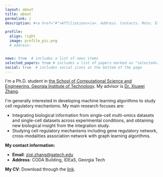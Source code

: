 ```yaml
---
layout: about
title: about
permalink: /
description: #<a href="#">Affiliations</a>. Address. Contacts. Moto. Etc.

profile:
  align: right
  image: profile_pic.png
  # address: 


news: true  # includes a list of news items
selected_papers: true # includes a list of papers marked as "selected={true}"
social: true  # includes social icons at the bottom of the page
---
```


<!-- Write your biography here. Tell the world about yourself. Link to your favorite [subreddit](http://reddit.com). You can put a picture in, too. The code is already in, just name your picture `prof_pic.jpg` and put it in the `assets/img/` folder.

Put your address / P.O. box / other info right below your picture. You can also disable any these elements by editing `profile` property of the YAML header of your `_pages/about.md`. Edit `_bibliography/papers.bib` and Jekyll will render your [publications page](/al-folio/publications/) automatically.

Link to your social media connections, too. This theme is set up to use [Font Awesome icons](http://fortawesome.github.io/Font-Awesome/) and [Academicons](https://jpswalsh.github.io/academicons/), like the ones below. Add your Facebook, Twitter, LinkedIn, Google Scholar, or just disable all of them. -->


I'm a Ph.D. student in [the School of Computational Science and Engineering, Georgia Institute of Technology](https://cse.gatech.edu). My advisor is [Dr. Xiuwei Zhang](https://xiuweizhang.wordpress.com).

I'm generally interested in developing machine learning algorithms to study cell regulatory mechanisms. My main research focuses are:

* Integrating biological information from single-cell multi-omics datasets and single-cell datasets across experimental conditions, and obtaining new biological insight from the integration study.
* Studying cell regulatory mechanisms including gene regulatory network, cross-modalities association network with graph learning algorithms.

**My contact information:**

* **Email**: ziqi.zhang@gatech.edu
* **Address**: CODA Building, IDEaS, Georgia Tech
<!-- * **Phone**: (+1)-404-200-1709 -->
<!-- * **Twitter**: [@Ziqi_Peter](https://twitter.com/Ziqi_Peter) -->

**My CV**: 
Download through the [link](http://PeterZZQ.github.io/assets/pdf/Ziqi_Resume.pdf).